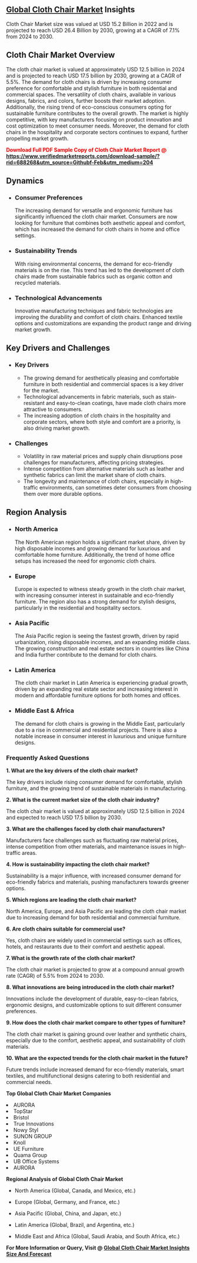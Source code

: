 <h2><a href="https://www.verifiedmarketreports.com/download-sample/?rid=688268&amp;utm_source=Githubf&amp;utm_medium=204" target="_blank">Global Cloth Chair Market</a> Insights</h2><p>Cloth Chair Market size was valued at USD 15.2 Billion in 2022 and is projected to reach USD 26.4 Billion by 2030, growing at a CAGR of 7.1% from 2024 to 2030.</p><p><h2>Cloth Chair Market Overview</h2> <p>The cloth chair market is valued at approximately USD 12.5 billion in 2024 and is projected to reach USD 17.5 billion by 2030, growing at a CAGR of 5.5%. The demand for cloth chairs is driven by increasing consumer preference for comfortable and stylish furniture in both residential and commercial spaces. The versatility of cloth chairs, available in various designs, fabrics, and colors, further boosts their market adoption. Additionally, the rising trend of eco-conscious consumers opting for sustainable furniture contributes to the overall growth. The market is highly competitive, with key manufacturers focusing on product innovation and cost optimization to meet consumer needs. Moreover, the demand for cloth chairs in the hospitality and corporate sectors continues to expand, further propelling market growth. <p><strong><p><span class=""><span style="color: #ff0000;"><strong>Download Full PDF Sample Copy of Cloth Chair Market Report</strong> @ </span><a href="https://www.verifiedmarketreports.com/download-sample/?rid=688268&amp;utm_source=Githubf-Feb&amp;utm_medium=204" target="_blank">https://www.verifiedmarketreports.com/download-sample/?rid=688268&amp;utm_source=Githubf-Feb&amp;utm_medium=204</a></span></p></strong></p> <h2>Dynamics</h2> <ul> <li><h3>Consumer Preferences</h3> The increasing demand for versatile and ergonomic furniture has significantly influenced the cloth chair market. Consumers are now looking for furniture that combines both aesthetic appeal and comfort, which has increased the demand for cloth chairs in home and office settings.</li> <li><h3>Sustainability Trends</h3> With rising environmental concerns, the demand for eco-friendly materials is on the rise. This trend has led to the development of cloth chairs made from sustainable fabrics such as organic cotton and recycled materials.</li> <li><h3>Technological Advancements</h3> Innovative manufacturing techniques and fabric technologies are improving the durability and comfort of cloth chairs. Enhanced textile options and customizations are expanding the product range and driving market growth.</li> </ul> <h2>Key Drivers and Challenges</h2> <ul> <li><h3>Key Drivers</h3> <ul> <li>The growing demand for aesthetically pleasing and comfortable furniture in both residential and commercial spaces is a key driver for the market.</li> <li>Technological advancements in fabric materials, such as stain-resistant and easy-to-clean coatings, have made cloth chairs more attractive to consumers.</li> <li>The increasing adoption of cloth chairs in the hospitality and corporate sectors, where both style and comfort are a priority, is also driving market growth.</li> </ul> </li> <li><h3>Challenges</h3> <ul> <li>Volatility in raw material prices and supply chain disruptions pose challenges for manufacturers, affecting pricing strategies.</li> <li>Intense competition from alternative materials such as leather and synthetic fabrics can limit the market share of cloth chairs.</li> <li>The longevity and maintenance of cloth chairs, especially in high-traffic environments, can sometimes deter consumers from choosing them over more durable options.</li> </ul> </li> </ul> <h2>Region Analysis</h2> <ul> <li><h3>North America</h3> The North American region holds a significant market share, driven by high disposable incomes and growing demand for luxurious and comfortable home furniture. Additionally, the trend of home office setups has increased the need for ergonomic cloth chairs.</li> <li><h3>Europe</h3> Europe is expected to witness steady growth in the cloth chair market, with increasing consumer interest in sustainable and eco-friendly furniture. The region also has a strong demand for stylish designs, particularly in the residential and hospitality sectors.</li> <li><h3>Asia Pacific</h3> The Asia Pacific region is seeing the fastest growth, driven by rapid urbanization, rising disposable incomes, and an expanding middle class. The growing construction and real estate sectors in countries like China and India further contribute to the demand for cloth chairs.</li> <li><h3>Latin America</h3> The cloth chair market in Latin America is experiencing gradual growth, driven by an expanding real estate sector and increasing interest in modern and affordable furniture options for both homes and offices.</li> <li><h3>Middle East & Africa</h3> The demand for cloth chairs is growing in the Middle East, particularly due to a rise in commercial and residential projects. There is also a notable increase in consumer interest in luxurious and unique furniture designs.</li> </ul> <h3>Frequently Asked Questions</h3> <p><strong>1. What are the key drivers of the cloth chair market?</strong></p> <p>The key drivers include rising consumer demand for comfortable, stylish furniture, and the growing trend of sustainable materials in manufacturing.</p> <p><strong>2. What is the current market size of the cloth chair industry?</strong></p> <p>The cloth chair market is valued at approximately USD 12.5 billion in 2024 and expected to reach USD 17.5 billion by 2030.</p> <p><strong>3. What are the challenges faced by cloth chair manufacturers?</strong></p> <p>Manufacturers face challenges such as fluctuating raw material prices, intense competition from other materials, and maintenance issues in high-traffic areas.</p> <p><strong>4. How is sustainability impacting the cloth chair market?</strong></p> <p>Sustainability is a major influence, with increased consumer demand for eco-friendly fabrics and materials, pushing manufacturers towards greener options.</p> <p><strong>5. Which regions are leading the cloth chair market?</strong></p> <p>North America, Europe, and Asia Pacific are leading the cloth chair market due to increasing demand for both residential and commercial furniture.</p> <p><strong>6. Are cloth chairs suitable for commercial use?</strong></p> <p>Yes, cloth chairs are widely used in commercial settings such as offices, hotels, and restaurants due to their comfort and aesthetic appeal.</p> <p><strong>7. What is the growth rate of the cloth chair market?</strong></p> <p>The cloth chair market is projected to grow at a compound annual growth rate (CAGR) of 5.5% from 2024 to 2030.</p> <p><strong>8. What innovations are being introduced in the cloth chair market?</strong></p> <p>Innovations include the development of durable, easy-to-clean fabrics, ergonomic designs, and customizable options to suit different consumer preferences.</p> <p><strong>9. How does the cloth chair market compare to other types of furniture?</strong></p> <p>The cloth chair market is gaining ground over leather and synthetic chairs, especially due to the comfort, aesthetic appeal, and sustainability of cloth materials.</p> <p><strong>10. What are the expected trends for the cloth chair market in the future?</strong></p> <p>Future trends include increased demand for eco-friendly materials, smart textiles, and multifunctional designs catering to both residential and commercial needs.</p> </p><p><strong>Top Global Cloth Chair Market Companies</strong></p><div data-test-id=""><p><li>AURORA</li><li> TopStar</li><li> Bristol</li><li> True Innovations</li><li> Nowy Styl</li><li> SUNON GROUP</li><li> Knoll</li><li> UE Furniture</li><li> Quama Group</li><li> UB Office Systems</li><li> AURORA</li></p><div><strong>Regional Analysis of&nbsp;Global Cloth Chair Market</strong></div><ul><li dir="ltr"><p dir="ltr">North America&nbsp;(Global, Canada, and Mexico, etc.)</p></li><li dir="ltr"><p dir="ltr">Europe (Global, Germany, and France, etc.)</p></li><li dir="ltr"><p dir="ltr">Asia Pacific&nbsp;(Global, China, and Japan, etc.)</p></li><li dir="ltr"><p dir="ltr">Latin America&nbsp;(Global, Brazil, and Argentina, etc.)</p></li><li dir="ltr">Middle East and Africa&nbsp;(Global, Saudi Arabia, and South Africa, etc.)</li></ul><p><strong>For More Information or Query, Visit @&nbsp;</strong><strong><a href="https://www.verifiedmarketreports.com/product/cloth-chair-market/?utm_source=Githubf&amp;utm_medium=204" target="_blank">Global Cloth Chair Market Insights Size And Forecast</a></strong></p></div>
